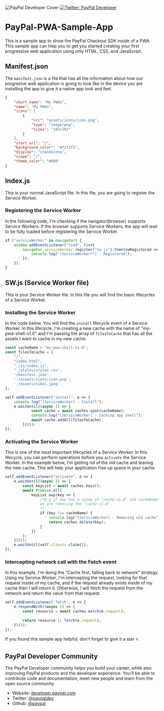 ![PayPal Developer Cover](https://github.com/paypaldev/.github/blob/main/pp-cover.png)
<a href="https://twitter.com/paypaldev" target="_blank">
    <img alt="Twitter: PayPal Developer" src="https://img.shields.io/twitter/follow/paypaldev?style=social" />
</a>

# PayPal-PWA-Sample-App

This is a sample app to show the PayPal Checkout SDK inside of a PWA. This sample app can hlep you to get you started creating your first progressive web application using only HTML, CSS, and JavaScript.

## Manifest.json

The `manifest.json` is a file that has all the information about how our progresive web application is going to look like in the device you are installing the app to give it a native app look and feel.

```json
{
    "short_name": "My PWAS",
    "name": "My PWAS",
    "icons": [
        {
            "src": "assets/icons/icon.png",
            "type": "image/png",
            "sizes": "192x192"
        }
    ],
    "start_url": "/",
    "background_color": "#f1f1f1",
    "display": "standalone",
    "scope": "/",
    "theme_color": "#000"
}
```

## Index.js
This is your normal JavaScript file. In this file, you are going to register the Service Worker.

### Registering the Service Worker
In the following code, I'm checking if the navigator(browser) supports Service Workers. If the browser supports Service Workers, the app will wait to be fully loaded before registering the Service Worker.

```javascript
if ("serviceWorker" in navigator) {
    window.addEventListener("load", ()=>{
        navigator.serviceWorker.register("sw.js").then(swRegistered => {
            console.log("[ServiceWorker**] - Registered");
        });
    });
}
```

## SW.js (Service Worker file)

This is your Service Worker file. In this file you will find the basic lifecycles of a Service Worker.

### Installing the Service Worker
In the code below. You will find the `install` lifecycle event of a Service Worker. In this lifecycle, I'm creating a new cache with the name of "my-pwa-shell-v1.0" and I'm passing the array of `filesToCache` that has all the assets I want to cache in my new cache.

```javascript
const cacheName = "my-pwa-shell-v1.0";
const filesToCache = [
    "/",
    "index.html",
    "./js/index.js",
    "./styles/styles.css",
    '/manifest.json',
    './assets/icons/icon.png',
    './assets/nike1.jpeg'
];

self.addEventListener("install", e => {
    console.log("[ServiceWorker] - Install");
    e.waitUntil((async () => {
            const cache = await caches.open(cacheName);
            console.log("[ServiceWorker] - Caching app shell");
            await cache.addAll(filesToCache);
        })());
});
```
### Activating the Service Worker
This is one of the most important lifecycles of a Service Worker. In this lifecycle, you can perform operations before you `activate` the Service Worker. In the example below, I'm getting rid of the old cache and leaving the new cache. This will help your application free up space in your cache.

```javascript
self.addEventListener("activate", e => {
    e.waitUntil((async () => {
        const keyList = await caches.keys();
        await Promise.all(
            keyList.map(key => {
                /*E.g if key has a value of "cache-v1.0" and cacheName has a value of "cache-v2.0",
                we are removing the "cache-v1.0".
                */
                if (key !== cacheName) {
                    console.log("[ServiceWorker] - Removing old cache", key);
                    return caches.delete(key);
                }
            })
        );
    })());
    e.waitUntil(self.clients.claim());
});
```

### Intercepting network call with the Fetch event
In this example, I'm doing the "Cache first, falling back to network" strategy. Using my Service Worker, I'm intercepting the request, looking for that request inside of my cache, and if the request already exists inside of my cache then I will return it. Otherwise, I will fetch the request from the network and return the value from that request.

```javascript
self.addEventListener('fetch', e => {
    e.respondWith((async () => {
        const resource = await caches.match(e.request);
        
        return resource || fetch(e.request);
    })());
});
```

If you found this sample app helpful, don't forget to give it a star ⭐.

## PayPal Developer Community

The PayPal Developer community helps you build your career, while also improving PayPal products and the developer experience. You’ll be able to contribute code and documentation, meet new people and learn from the open source community.

* Website: [developer.paypal.com](https://developer.paypal.com)
* Twitter: [@paypaldev](https://twitter.com/paypaldev)
* Github:  [@paypal](https://github.com/paypal)
